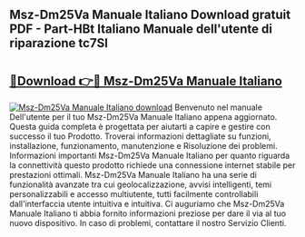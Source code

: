 ## Msz-Dm25Va Manuale Italiano Download gratuit PDF - Part-HBt Italiano Manuale dell'utente di riparazione tc7Sl

# <h2><a href="http://dffwli.blite.top/?on=Msz-Dm25Va+Manuale+Italiano">🔗Download 👉🔴 Msz-Dm25Va Manuale Italiano</a></h2>

[![Msz-Dm25Va Manuale Italiano download](https://i.imgur.com/lujVjoI.png)](http://dffwli.blite.top/?on=Msz-Dm25Va+Manuale+Italiano)
Benvenuto nel manuale Dell'utente per il tuo Msz-Dm25Va Manuale Italiano appena aggiornato. Questa guida completa è progettata per aiutarti a capire e gestire con successo il tuo Prodotto. Troverai informazioni dettagliate su funzioni, installazione, funzionamento, manutenzione e Risoluzione dei problemi. Informazioni importanti Msz-Dm25Va Manuale Italiano per quanto riguarda la connettività questo prodotto richiede una connessione internet stabile per prestazioni ottimali. Msz-Dm25Va Manuale Italiano ha una serie di funzionalità avanzate tra cui geolocalizzazione, avvisi intelligenti, temi personalizzabili e accesso multiutente, tutti facilmente controllabili dall'interfaccia utente intuitiva e intuitiva. Ci auguriamo che Msz-Dm25Va Manuale Italiano ti abbia fornito informazioni preziose per dare il via al tuo nuovo dispositivo. In caso di problemi, contattare il nostro Servizio Clienti.

